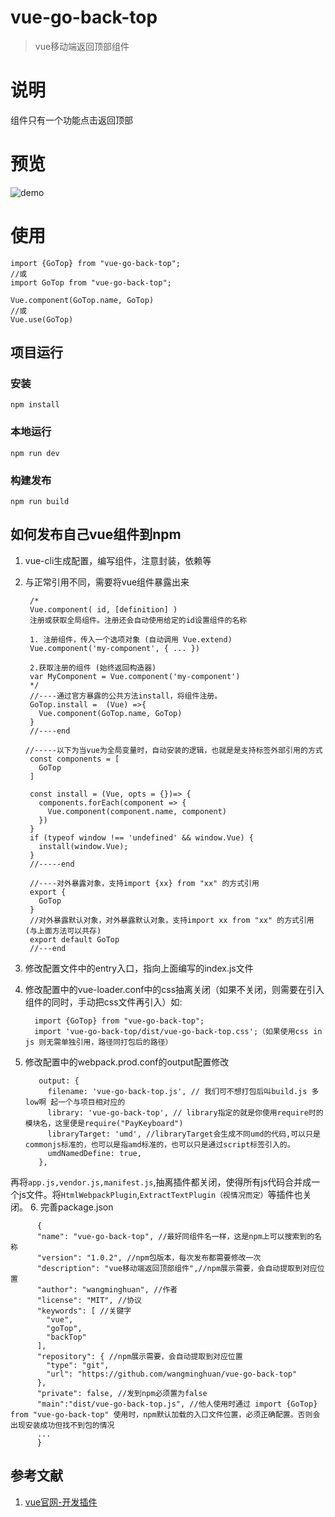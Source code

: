 # vue-go-back-top

> vue移动端返回顶部组件
# 说明

组件只有一个功能点击返回顶部

# 预览

![demo](https://i.imgur.com/uNdhfpi.gif)

# 使用

    import {GoTop} from "vue-go-back-top";
    //或
    import GoTop from "vue-go-back-top";

    Vue.component(GoTop.name, GoTop)  
    //或
    Vue.use(GoTop)  






## 项目运行

### 安装
	npm install

### 本地运行
	npm run dev

### 构建发布
	npm run build

## 如何发布自己vue组件到npm
1. vue-cli生成配置，编写组件，注意封装，依赖等
2. 与正常引用不同，需要将vue组件暴露出来

		/* 
		Vue.component( id, [definition] )
		注册或获取全局组件。注册还会自动使用给定的id设置组件的名称
		
		1. 注册组件，传入一个选项对象 (自动调用 Vue.extend)
		Vue.component('my-component', { ... })
		
		2.获取注册的组件 (始终返回构造器)
		var MyComponent = Vue.component('my-component')
		*/
		//----通过官方暴露的公共方法install，将组件注册。
		GoTop.install =  (Vue) =>{
		  Vue.component(GoTop.name, GoTop)
		}
		//----end

       //-----以下为当vue为全局变量时，自动安装的逻辑，也就是是支持标签外部引用的方式
		const components = [
		  GoTop
		]
		
		const install = (Vue, opts = {})=> {
		  components.forEach(component => {
		    Vue.component(component.name, component)
		  })
		}
		if (typeof window !== 'undefined' && window.Vue) {
		  install(window.Vue);
		}
        //-----end
       
		//----对外暴露对象，支持import {xx} from "xx" 的方式引用
		export {
		  GoTop
		}
		//对外暴露默认对象，对外暴露默认对象，支持import xx from "xx" 的方式引用(与上面方法可以共存)
		export default GoTop
        //---end

3. 修改配置文件中的entry入口，指向上面编写的index.js文件
4. 修改配置中的vue-loader.conf中的css抽离关闭（如果不关闭，则需要在引入组件的同时，手动把css文件再引入）如:  

		 import {GoTop} from "vue-go-back-top";
		 import 'vue-go-back-top/dist/vue-go-back-top.css';（如果使用css in js 则无需单独引用，路径同打包后的路径）
5. 修改配置中的webpack.prod.conf的output配置修改

	      output: {
		    filename: 'vue-go-back-top.js', // 我们可不想打包后叫build.js 多low啊 起一个与项目相对应的
		    library: 'vue-go-back-top', // library指定的就是你使用require时的模块名，这里便是require("PayKeyboard")
		    libraryTarget: 'umd', //libraryTarget会生成不同umd的代码,可以只是commonjs标准的，也可以是指amd标准的，也可以只是通过script标签引入的。
		    umdNamedDefine: true,
		  },
再将`app.js,vendor.js,manifest.js`,抽离插件都关闭，使得所有js代码合并成一个js文件。将`HtmlWebpackPlugin`,`ExtractTextPlugin（视情况而定）`等插件也关闭。
6. 完善package.json

		  {
 		  "name": "vue-go-back-top", //最好同组件名一样，这是npm上可以搜索到的名称
		  "version": "1.0.2", //npm包版本，每次发布都需要修改一次
		  "description": "vue移动端返回顶部组件",//npm展示需要，会自动提取到对应位置
		  "author": "wangminghuan", //作者
		  "license": "MIT", //协议
		  "keywords": [ //关键字
		    "vue",
		    "goTop",
		    "backTop"
		  ],
		  "repository": { //npm展示需要，会自动提取到对应位置
		    "type": "git",
		    "url": "https://github.com/wangminghuan/vue-go-back-top"
		  },
		  "private": false, //发到npm必须置为false
		  "main":"dist/vue-go-back-top.js", //他人使用时通过 import {GoTop} from "vue-go-back-top" 使用时，npm默认加载的入口文件位置，必须正确配置。否则会出现安装成功但找不到包的情况
          ...
          }

## 参考文献

1. [vue官网-开发插件](https://cn.vuejs.org/v2/guide/plugins.html#%E5%BC%80%E5%8F%91%E6%8F%92%E4%BB%B6)
